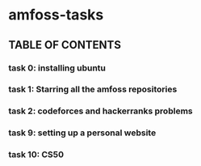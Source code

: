 # amfoss-tasks
## TABLE OF CONTENTS

### task 0: installing ubuntu


### task 1: Starring all the amfoss repositories


### task 2: codeforces and hackerranks problems


### task 9: setting up a personal website


### task 10: CS50
